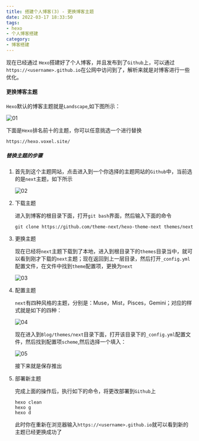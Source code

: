 ```yaml
---
title: 搭建个人博客(3) - 更换博客主题
date: 2022-03-17 18:33:50
tags:
- hexo
- 个人博客搭建
category:
- 博客搭建
---
```


现在已经通过 `Hexo`搭建好了个人博客，并且发布到了`Github`上，可以通过`https://<username>.github.io`在公网中访问到了，解析来就是对博客进行一些优化。

<!-- more -->

#### 更换博客主题

`Hexo`默认的博客主题就是`Landscape`,如下图所示：

![01](D:\我的\github\blog\source\_drafts\更换博客主题\01.png)

下面是`Hexo`排名前十的主题，你可以任意挑选一个进行替换

```
https://hexo.voxel.site/
```

##### 替换主题的步骤

1. 首先到这个主题网站，点击进入到一个你选择的主题网站的`Github`中，当前选的是`next`主题，如下所示

   ![02](D:\我的\github\blog\source\_drafts\更换博客主题\02.png)

2. 下载主题

   进入到博客的根目录下面，打开`git bash`界面，然后输入下面的命令

   ```
   git clone https://github.com/theme-next/hexo-theme-next themes/next
   ```

3. 更换主题

   现在已经将`next`主题下载到了本地，进入到根目录下的`themes`目录当中，就可以看到刚才下载的`next`主题；现在返回到上一层目录，然后打开`_config.yml`配置文件，在文件中找到`theme`配置项，更换为`next`

   ![03](D:\我的\github\blog\source\_drafts\更换博客主题\03.png)

4. 配置主题

   `next`有四种风格的主题，分别是：Muse，Mist，Pisces，Gemini；对应的样式就是如下的四种：

   ![04](D:\我的\github\blog\source\_drafts\更换博客主题\04.png)

   现在进入到`Blog/themes/next`目录下面，打开该目录下的`_config.yml`配置文件，然后找到配置项`scheme`,然后选择一个填入：

   ![05](D:\我的\github\blog\source\_drafts\更换博客主题\05.png)

   接下来就是保存推出

5. 部署新主题

   完成上面的操作后，执行如下的命令，将更改部署到`Github`上

   ```
   hexo clean
   hexo g
   hexo d
   ```

   此时你在重新在浏览器输入`https://<username>.github.io`就可以看到新的主题已经更换成功了